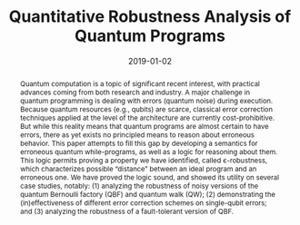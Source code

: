 ---
title: "Quantitative Robustness Analysis of Quantum Programs"
collection: publications
permalink: /publications/quantum-robustness-popl19
excerpt: 
date: 2019-01-02
venue: 'Proceedings of the ACM Conference on Principles of Programming Languages (POPL)'
link: 'https://dl.acm.org/doi/10.1145/3290344'
paperurl: 'https://arxiv.org/pdf/1811.03585.pdf'
citation: 'Shih-Han Hung, <b>Kesha Hietala</b>, Shaopeng Zhu, Mingsheng Ying, Michael Hicks, Xiaodi Wu. &quot;Quantitative Robustness Analysis of Quantum Programs.&quot; <i>Proceedings of the ACM Conference on Principles of Programming Languages (POPL)</i>. 2019.'
abstract: "Quantum computation is a topic of significant recent interest, with practical advances coming from both research and industry. A major challenge in quantum programming is dealing with errors (quantum noise) during execution. Because quantum resources (e.g., qubits) are scarce, classical error correction techniques applied at the level of the architecture are currently cost-prohibitive. But while this reality means that quantum programs are almost certain to have errors, there as yet exists no principled means to reason about erroneous behavior. This paper attempts to fill this gap by developing a semantics for erroneous quantum while-programs, as well as a logic for reasoning about them. This logic permits proving a property we have identified, called є-robustness, which characterizes possible “distance” between an ideal program and an erroneous one. We have proved the logic sound, and showed its utility on several case studies, notably: (1) analyzing the robustness of noisy versions of the quantum Bernoulli factory (QBF) and quantum walk (QW); (2) demonstrating the (in)effectiveness of different error correction schemes on single-qubit errors; and (3) analyzing the robustness of a fault-tolerant version of QBF."
---